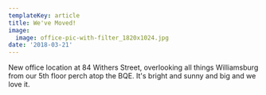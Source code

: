 ```yaml
---
templateKey: article
title: We've Moved!
image:
  image: office-pic-with-filter_1820x1024.jpg
date: '2018-03-21'
---
```

New office location at 84 Withers Street, overlooking all things Williamsburg from our 5th floor perch atop the BQE. It's bright and sunny and big and we love it.

